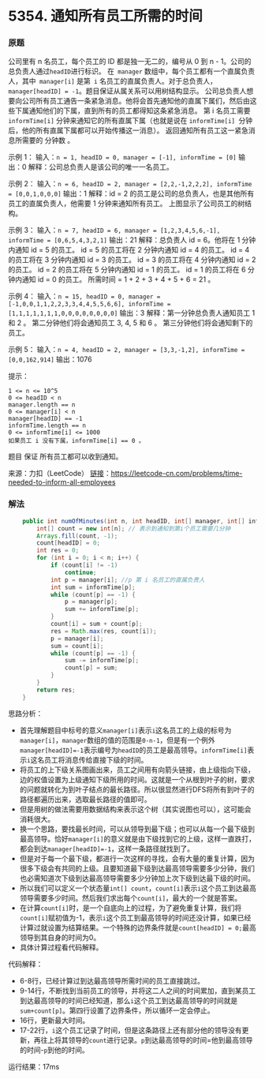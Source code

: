# 5354. 通知所有员工所需的时间

### 原题
公司里有 n 名员工，每个员工的 ID 都是独一无二的，编号从 0 到 n - 1。公司的总负责人通过` headID `进行标识。
在` manager` 数组中，每个员工都有一个直属负责人，其中` manager[i]` 是第` i` 名员工的直属负责人。对于总负责人，`manager[headID] = -1`。题目保证从属关系可以用树结构显示。
公司总负责人想要向公司所有员工通告一条紧急消息。他将会首先通知他的直属下属们，然后由这些下属通知他们的下属，直到所有的员工都得知这条紧急消息。
第 i 名员工需要` informTime[i]` 分钟来通知它的所有直属下属（也就是说在 `informTime[i] `分钟后，他的所有直属下属都可以开始传播这一消息）。
返回通知所有员工这一紧急消息所需要的 分钟数 。 

示例 1：
输入：`n = 1, headID = 0, manager = [-1], informTime = [0]`
输出：0
解释：公司总负责人是该公司的唯一一名员工。

示例 2：
输入：`n = 6, headID = 2, manager = [2,2,-1,2,2,2], informTime = [0,0,1,0,0,0]`
输出：1
解释：id = 2 的员工是公司的总负责人，也是其他所有员工的直属负责人，他需要 1 分钟来通知所有员工。
上图显示了公司员工的树结构。

示例 3：
输入：`n = 7, headID = 6, manager = [1,2,3,4,5,6,-1], informTime = [0,6,5,4,3,2,1]`
输出：21
解释：总负责人 id = 6。他将在 1 分钟内通知 id = 5 的员工。
id = 5 的员工将在 2 分钟内通知 id = 4 的员工。
id = 4 的员工将在 3 分钟内通知 id = 3 的员工。
id = 3 的员工将在 4 分钟内通知 id = 2 的员工。
id = 2 的员工将在 5 分钟内通知 id = 1 的员工。
id = 1 的员工将在 6 分钟内通知 id = 0 的员工。
所需时间 = 1 + 2 + 3 + 4 + 5 + 6 = 21 。

示例 4：
输入：`n = 15, headID = 0, manager = [-1,0,0,1,1,2,2,3,3,4,4,5,5,6,6], informTime = [1,1,1,1,1,1,1,0,0,0,0,0,0,0,0]`
输出：3
解释：第一分钟总负责人通知员工 1 和 2 。
第二分钟他们将会通知员工 3, 4, 5 和 6 。
第三分钟他们将会通知剩下的员工。

示例 5：
输入：`n = 4, headID = 2, manager = [3,3,-1,2], informTime = [0,0,162,914]`
输出：1076

提示：

```
1 <= n <= 10^5
0 <= headID < n
manager.length == n
0 <= manager[i] < n
manager[headID] == -1
informTime.length == n
0 <= informTime[i] <= 1000
如果员工 i 没有下属，informTime[i] == 0 。
```

题目 保证 所有员工都可以收到通知。

来源：力扣（LeetCode）
[链接](https://leetcode-cn.com/problems/time-needed-to-inform-all-employees)：https://leetcode-cn.com/problems/time-needed-to-inform-all-employees

### 解法

```java
	public int numOfMinutes(int n, int headID, int[] manager, int[] informTime) {
        int[] count = new int[n]; // 表示到通知到第i个员工需要几分钟
        Arrays.fill(count, -1);
        count[headID] = 0;
        int res = 0;
        for (int i = 0; i < n; i++) {
            if (count[i] != -1)
                continue;
            int p = manager[i]; //p 第 i 名员工的直属负责人
            int sum = informTime[p];
            while (count[p] == -1) {
                p = manager[p];
                sum += informTime[p];
            }
            count[i] = sum + count[p];
            res = Math.max(res, count[i]);
            p = manager[i];
            sum = count[i];
            while (count[p] == -1) {
                sum -= informTime[p];
                count[p] = sum;
            }
        }
        return res;
    }
```

思路分析：

* 首先理解题目中标号的意义`manager[i]`表示`i`这名员工的上级的标号为`manager[i]`，`manager`数组的值的范围是`0-n-1`，但是有一个例外`manager[headID]=-1`表示编号为`headID`的员工是最高领导。`informTime[i]`表示`i`这名员工将消息传给直接下级的时间。
* 将员工的上下级关系图画出来，员工之间用有向箭头链接，由上级指向下级，边的权值设置为上级通知下级所用的时间。这就是一个从根到叶子的树，要求的问题就转化为到叶子结点的最长路径。所以很显然进行DFS将所有到叶子的路径都遍历出来，选取最长路径的值即可。
* 但是用树的做法需要用数据结构来表示这个树（其实说图也可以），这可能会消耗很大。
* 换一个思路，要找最长时间，可以从领导到最下级；也可以从每一个最下级到最高领导。恰好`manager[i]`的意义就是由下级找到它的上级，这样一直跌打，都会到达`manager[headID]=-1`，这样一条路径就找到了。
* 但是对于每一个最下级，都进行一次这样的寻找，会有大量的重复计算，因为很多下级会有共同的上级。且要知道最下级到达最高领导需要多少分钟，我们也必需知道次下级到达最高领导需要多少分钟加上次下级到达最下级的时间。
* 所以我们可以定义一个状态量`int[] count`，`count[i]`表示`i`这个员工到达最高领导需要多少时间。然后我们求出每个`count[i]`，最大的一个就是答案。
* 在计算`count[i]`时，是一个自底向上的过程，为了避免重复计算，我们将`count[i]`赋初值为-1，表示`i`这个员工到最高领导的时间还没计算，如果已经计算过就设置为结算结果。一个特殊的边界条件就是`count[headID] = 0;`最高领导到其自身的时间为0。
* 具体计算过程看代码解释。

代码解释：

* 6-8行，已经计算过到达最高领导所需时间的员工直接跳过。
* 9-14行，不断找到当前员工的领导，并将这二人之间的时间累加，直到某员工到达最高领导的时间已经知道，那么`i`这个员工到达最高领导的时间就是`sum+count[p]`。第四行设置了边界条件，所以循环一定会停止。
* 16行，更新最大时间。
* 17-22行，`i`这个员工记录了时间，但是这条路径上还有部分他的领导没有更新，再往上将其领导的`count`进行记录。`p`到达最高领导的时间=他到最高领导的时间-`p`到他的时间。

运行结果：17ms